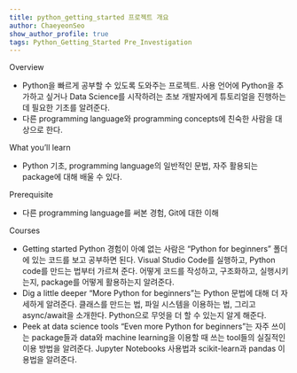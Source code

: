 ```yaml
---
title: python_getting_started 프로젝트 개요
author: ChaeyeonSeo
show_author_profile: true
tags: Python_Getting_Started Pre_Investigation
---
```



Overview
- Python을 빠르게 공부할 수 있도록 도와주는 프로젝트. 사용 언어에 Python을 추가하고 싶거나 Data Science를 시작하려는 초보 개발자에게 튜토리얼을 진행하는데 필요한 기초를 알려준다.
- 다른 programming language와 programming concepts에 친숙한 사람을 대상으로 한다.

What you’ll learn
- Python 기초, programming language의 일반적인 문법, 자주 활용되는 package에 대해 배울 수 있다.

Prerequisite
- 다른 programming language를 써본 경험, Git에 대한 이해

Courses
- Getting started
Python 경험이 아예 없는 사람은 “Python for beginners” 폴더에 있는 코드를 보고 공부하면 된다. Visual Studio Code를 실행하고, Python code를 만드는 법부터 가르쳐 준다. 어떻게 코드를 작성하고, 구조화하고, 실행시키는지, package를 어떻게 활용하는지 알려준다.
- Dig a little deeper
“More Python for beginners”는 Python 문법에 대해 더 자세하게 알려준다. 클래스를 만드는 법, 파일 시스템을 이용하는 법, 그리고 async/await을 소개한다. Python으로 무엇을 더 할 수 있는지 알게 해준다.
- Peek at data science tools
“Even more Python for beginners”는 자주 쓰이는 package들과 data와 machine learning을 이용할 때 쓰는 tool들의 실질적인 이용 방법을 알려준다. Jupyter Notebooks 사용법과 scikit-learn과 pandas 이용법을 알려준다.
